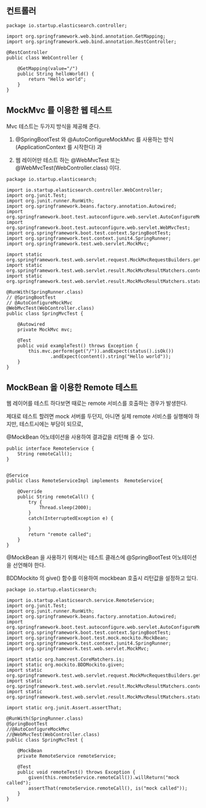 ## 컨트롤러 ##
```
package io.startup.elasticsearch.controller;

import org.springframework.web.bind.annotation.GetMapping;
import org.springframework.web.bind.annotation.RestController;

@RestController
public class WebController {

    @GetMapping(value="/")
    public String helloWorld() {
        return "Hello world";
    }
}
```


## MockMvc 를 이용한 웹 테스트 ##

Mvc 테스트는 두가지 방식을 제공해 준다. 

1. @SpringBootTest 와 @AutoConfigureMockMvc 를 사용하는 방식 (ApplicationContext 를 시작한다) 과

2. 웹 레이어만 테스트 하는 @WebMvcTest 또는 @WebMvcTest(WebController.class) 이다. 

```
package io.startup.elasticsearch;

import io.startup.elasticsearch.controller.WebController;
import org.junit.Test;
import org.junit.runner.RunWith;
import org.springframework.beans.factory.annotation.Autowired;
import org.springframework.boot.test.autoconfigure.web.servlet.AutoConfigureMockMvc;
import org.springframework.boot.test.autoconfigure.web.servlet.WebMvcTest;
import org.springframework.boot.test.context.SpringBootTest;
import org.springframework.test.context.junit4.SpringRunner;
import org.springframework.test.web.servlet.MockMvc;

import static org.springframework.test.web.servlet.request.MockMvcRequestBuilders.get;
import static org.springframework.test.web.servlet.result.MockMvcResultMatchers.content;
import static org.springframework.test.web.servlet.result.MockMvcResultMatchers.status;

@RunWith(SpringRunner.class)
// @SpringBootTest
// @AutoConfigureMockMvc
@WebMvcTest(WebController.class)
public class SpringMvcTest {

    @Autowired
    private MockMvc mvc;

    @Test
    public void exampleTest() throws Exception {
        this.mvc.perform(get("/")).andExpect(status().isOk())
                .andExpect(content().string("Hello world"));
    }
}

```


## MockBean 을 이용한 Remote 테스트 ##

웹 레이어를 테스트 하다보면 때로는 remote 서비스를 호출하는 경우가 발생한다.

제대로 테스트 할려면 mock 서버를 두던지, 아니면 실제 remote 서비스를 실행해야 하지만, 테스트시에는 부담이 되므로, 

@MockBean 어노테이션을 사용하여 결과값을 리턴해 줄 수 있다.

```
public interface RemoteService {
    String remoteCall();
}


@Service
public class RemoteServiceImpl implements  RemoteService{

    @Override
    public String remoteCall() {
        try {
            Thread.sleep(2000);
        }
        catch(InterruptedException e) {

        }
        return "remote called";
    }
}
```

@MockBean 을 사용하기 위해서는 테스트 클래스에 @SpringBootTest 어노테이션을 선언해야 한다.

BDDMockito 의 give() 함수를 이용하여 mockbean 호출시 리턴값을 설정하고 있다. 

```
package io.startup.elasticsearch;

import io.startup.elasticsearch.service.RemoteService;
import org.junit.Test;
import org.junit.runner.RunWith;
import org.springframework.beans.factory.annotation.Autowired;
import org.springframework.boot.test.autoconfigure.web.servlet.AutoConfigureMockMvc;
import org.springframework.boot.test.context.SpringBootTest;
import org.springframework.boot.test.mock.mockito.MockBean;
import org.springframework.test.context.junit4.SpringRunner;
import org.springframework.test.web.servlet.MockMvc;

import static org.hamcrest.CoreMatchers.is;
import static org.mockito.BDDMockito.given;
import static org.springframework.test.web.servlet.request.MockMvcRequestBuilders.get;
import static org.springframework.test.web.servlet.result.MockMvcResultMatchers.content;
import static org.springframework.test.web.servlet.result.MockMvcResultMatchers.status;

import static org.junit.Assert.assertThat;

@RunWith(SpringRunner.class)
@SpringBootTest
//@AutoConfigureMockMvc
//@WebMvcTest(WebController.class)
public class SpringMvcTest {

    @MockBean
    private RemoteService remoteService;
  
    @Test
    public void remoteTest() throws Exception {
        given(this.remoteService.remoteCall()).willReturn("mock called");
        assertThat(remoteService.remoteCall(), is("mock called"));
    }
}
```

